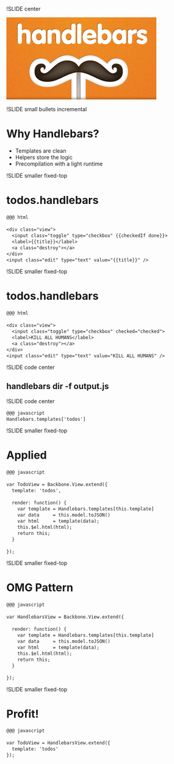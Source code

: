 !SLIDE center

![f](handlebars.png)

!SLIDE small bullets incremental

# Why Handlebars?

* Templates are clean
* Helpers store the logic
* Precompilation with a light runtime

!SLIDE smaller fixed-top

# todos.handlebars

    @@@ html

    <div class="view">
      <input class="toggle" type="checkbox" {{checkedIf done}}>
      <label>{{title}}</label>
      <a class="destroy"></a>
    </div>
    <input class="edit" type="text" value="{{title}}" />

!SLIDE smaller fixed-top

# todos.handlebars

    @@@ html

    <div class="view">
      <input class="toggle" type="checkbox" checked="checked">
      <label>KILL ALL HUMANS</label>
      <a class="destroy"></a>
    </div>
    <input class="edit" type="text" value="KILL ALL HUMANS" />

!SLIDE code center

## handlebars dir -f output.js

!SLIDE code center

    @@@ javascript
    Handlebars.templates['todos']

!SLIDE smaller fixed-top

# Applied

    @@@ javascript

    var TodoView = Backbone.View.extend({
      template: 'todos',

      render: function() {
        var template = Handlebars.templates[this.template]
        var data     = this.model.toJSON()
        var html     = template(data);
        this.$el.html(html);
        return this;
      }

    });

!SLIDE smaller fixed-top

# OMG Pattern

    @@@ javascript

    var HandlebarsView = Backbone.View.extend({

      render: function() {
        var template = Handlebars.templates[this.template]
        var data     = this.model.toJSON()
        var html     = template(data);
        this.$el.html(html);
        return this;
      }

    });

!SLIDE smaller fixed-top

# Profit!

    @@@ javascript

    var TodoView = HandlebarsView.extend({
      template: 'todos'
    });
   